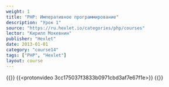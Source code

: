 ```yaml
---
weight: 1
title: "PHP: Императивное программирование"
description: "Урок 1"
source: "https://ru.hexlet.io/categories/php/courses"
lector: "Кирилл Мокевнин"
publisher: "Hexlet"
date: 2013-01-01
category: "course14"
tags: ["PHP", "Hexlet"]
layout: course
---
```

{{<players>}}
    {{<protonvideo 3cc175037f3833b0971cbd3af7e67f1e>}}
{{</players>}}
